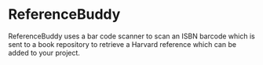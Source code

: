 ReferenceBuddy
==============

ReferenceBuddy uses a bar code scanner to scan an ISBN barcode which is sent to a book repository to retrieve a Harvard reference which can be added to your project.
